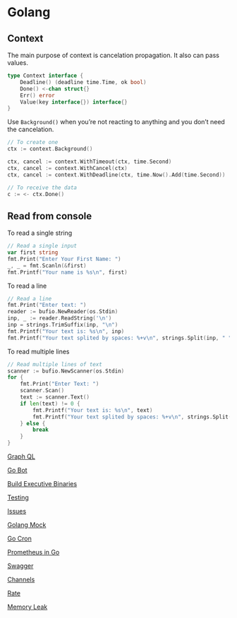 # Golang

## Context

The main purpose of context is cancelation propagation. It also can pass values.

```go
type Context interface {
	Deadline() (deadline time.Time, ok bool)
	Done() <-chan struct{}
	Err() error
	Value(key interface{}) interface{}
}
```

Use `Background()` when you’re not reacting to anything and you don’t need the cancelation.

```go
// To create one 
ctx := context.Background()

ctx, cancel := context.WithTimeout(ctx, time.Second)
ctx, cancel := context.WithCancel(ctx)
ctx, cancel := context.WithDeadline(ctx, time.Now().Add(time.Second))

// To receive the data
c := <- ctx.Done()
```

## Read from console

To read a single string

```go
// Read a single input
var first string
fmt.Print("Enter Your First Name: ")
_, _ = fmt.Scanln(&first)
fmt.Printf("Your name is %s\n", first)
```

To read a line

```go
// Read a line
fmt.Print("Enter text: ")
reader := bufio.NewReader(os.Stdin)
inp, _ := reader.ReadString('\n')
inp = strings.TrimSuffix(inp, "\n")
fmt.Printf("Your text is: %s\n", inp)
fmt.Printf("Your text splited by spaces: %+v\n", strings.Split(inp, " "))
```

To read multiple lines

```go
// Read multiple lines of text
scanner := bufio.NewScanner(os.Stdin)
for {
	fmt.Print("Enter Text: ")
	scanner.Scan()
	text := scanner.Text()
	if len(text) != 0 {
		fmt.Printf("Your text is: %s\n", text)
		fmt.Printf("Your text splited by spaces: %+v\n", strings.Split(text, " "))
	} else {
		break
	}
}
```

[Graph QL](Golang%206689ba0756ed4037a87287477559b077/Graph%20QL%207ba83a0ba2fc43f4b9b27e02425edae1.md)

[Go Bot](Golang%206689ba0756ed4037a87287477559b077/Go%20Bot%20ad18f10048ea4a2889f82e96d63f0d30.md)

[Build Executive Binaries](Golang%206689ba0756ed4037a87287477559b077/Build%20Executive%20Binaries%20681597e561834612a6753b9d2b39ccb5.md)

[Testing](Golang%206689ba0756ed4037a87287477559b077/Testing%2016c6f49fe41548389887175c2bcbbcad.md)

[Issues](Golang%206689ba0756ed4037a87287477559b077/Issues%20f1a09bfa78de4bff91ef22c13248494c.md)

[Golang Mock](Golang%206689ba0756ed4037a87287477559b077/Golang%20Mock%20c1533e2c3c5e469f9a31228d180b62dd.md)

[Go Cron](Golang%206689ba0756ed4037a87287477559b077/Go%20Cron%2081e7592694be4a69bd8e4165de408c03.md)

[Prometheus in Go](Golang%206689ba0756ed4037a87287477559b077/Prometheus%20in%20Go%20962c05e3bc144363954dec5f85e3e1ac.md)

[Swagger](Golang%206689ba0756ed4037a87287477559b077/Swagger%208fac4be63b294891b7abdab80acf8a3c.md)

[Channels](Golang%206689ba0756ed4037a87287477559b077/Channels%2001dc2121e7c74181b389ce9fd2f41289.md)

[Rate](Golang%206689ba0756ed4037a87287477559b077/Rate%20ff6fe672b40b4823b66e34291fc561f7.md)

[Memory Leak](Golang%206689ba0756ed4037a87287477559b077/Memory%20Leak%20079a03f4a7934adc8e8513d3b9e4444b.md)